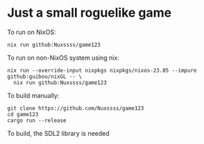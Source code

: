 # Just a small roguelike game
To run on NixOS:
```
nix run github:Nuxssss/game123
```
To run on non-NixOS system using nix:
```
nix run --override-input nixpkgs nixpkgs/nixos-23.05 --impure github:guibou/nixGL -- \
  nix run github:Nuxssss/game123
```
To build manually:
```
git clone https://github.com/Nuxssss/game123
cd game123
cargo run --release
```
To build, the SDL2 library is needed
